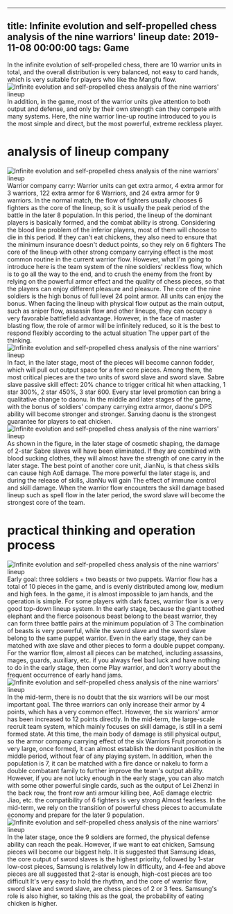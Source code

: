 
---
title: Infinite evolution and self-propelled chess analysis of the nine warriors' lineup
date: 2019-11-08 00:00:00
tags:  Game
---
In the infinite evolution of self-propelled chess, there are 10 warrior units in total, and the overall distribution is very balanced, not easy to card hands, which is very suitable for players who like the Mangfu flow.
![Infinite evolution and self-propelled chess analysis of the nine warriors' lineup](c445fb8fd031411f82bde97404a0cb58.jpg)
In addition, in the game, most of the warrior units give attention to both output and defense, and only by their own strength can they compete with many systems. Here, the nine warrior line-up routine introduced to you is the most simple and direct, but the most powerful, extreme reckless player.
# analysis of lineup company
![Infinite evolution and self-propelled chess analysis of the nine warriors' lineup](750a5e1c8ed34be3862b66773da13b13.jpg)
Warrior company carry: Warrior units can get extra armor, 4 extra armor for 3 warriors, 122 extra armor for 6 Warriors, and 24 extra armor for 9 warriors.
In the normal match, the flow of fighters usually chooses 6 fighters as the core of the lineup, so it is usually the peak period of the battle in the later 8 population. In this period, the lineup of the dominant players is basically formed, and the combat ability is strong. Considering the blood line problem of the inferior players, most of them will choose to die in this period. If they can't eat chickens, they also need to ensure that the minimum insurance doesn't deduct points, so they rely on 6 fighters The core of the lineup with other strong company carrying effect is the most common routine in the current warrior flow. However, what I'm going to introduce here is the team system of the nine soldiers' reckless flow, which is to go all the way to the end, and to crush the enemy from the front by relying on the powerful armor effect and the quality of chess pieces, so that the players can enjoy different pleasure and pleasure. The core of the nine soldiers is the high bonus of full level 24 point armor. All units can enjoy the bonus. When facing the lineup with physical flow output as the main output, such as sniper flow, assassin flow and other lineups, they can occupy a very favorable battlefield advantage. However, in the face of master blasting flow, the role of armor will be infinitely reduced, so it is the best to respond flexibly according to the actual situation The upper part of the thinking.
![Infinite evolution and self-propelled chess analysis of the nine warriors' lineup](5308f7d836474f1699366aff41cbaf74.jpg)
In fact, in the later stage, most of the pieces will become cannon fodder, which will pull out output space for a few core pieces. Among them, the most critical pieces are the two units of sword slave and sword slave.
Sabre slave passive skill effect: 20% chance to trigger critical hit when attacking, 1 star 300%, 2 star 450%, 3 star 600. Every star level promotion can bring a qualitative change to daonu. In the middle and later stages of the game, with the bonus of soldiers' company carrying extra armor, daonu's DPS ability will become stronger and stronger. Sanxing daonu is the strongest guarantee for players to eat chicken.
![Infinite evolution and self-propelled chess analysis of the nine warriors' lineup](e219d8ac99c645558beb925e4f6587f3.jpg)
As shown in the figure, in the later stage of cosmetic shaping, the damage of 2-star Sabre slaves will have been eliminated. If they are combined with blood sucking clothes, they will almost have the strength of one carry in the later stage. The best point of another core unit, JianNu, is that chess skills can cause high AoE damage. The more powerful the later stage is, and during the release of skills, JianNu will gain The effect of immune control and skill damage. When the warrior flow encounters the skill damage based lineup such as spell flow in the later period, the sword slave will become the strongest core of the team.
# practical thinking and operation process
![Infinite evolution and self-propelled chess analysis of the nine warriors' lineup](6638a56c71214d0db2c154b0bf500246.jpg)
Early goal: three soldiers + two beasts or two puppets.
Warrior flow has a total of 10 pieces in the game, and is evenly distributed among low, medium and high fees. In the game, it is almost impossible to jam hands, and the operation is simple. For some players with dark faces, warrior flow is a very good top-down lineup system. In the early stage, because the giant toothed elephant and the fierce poisonous beast belong to the beast warrior, they can form three battle pairs at the minimum population of 3 The combination of beasts is very powerful, while the sword slave and the sword slave belong to the same puppet warrior. Even in the early stage, they can be matched with axe slave and other pieces to form a double puppet company. For the warrior flow, almost all pieces can be matched, including assassins, mages, guards, auxiliary, etc. if you always feel bad luck and have nothing to do in the early stage, then come Play warrior, and don't worry about the frequent occurrence of early hand jams.
![Infinite evolution and self-propelled chess analysis of the nine warriors' lineup](8a7cf9029a6e43c690525534f2acb45f.jpg)
In the mid-term, there is no doubt that the six warriors will be our most important goal. The three warriors can only increase their armor by 4 points, which has a very common effect. However, the six warriors' armor has been increased to 12 points directly. In the mid-term, the large-scale recruit team system, which mainly focuses on skill damage, is still in a semi formed state. At this time, the main body of damage is still physical output, so the armor company carrying effect of the six Warriors Fruit promotion is very large, once formed, it can almost establish the dominant position in the middle period, without fear of any playing system.
In addition, when the population is 7, it can be matched with a fire dance or nakelu to form a double combatant family to further improve the team's output ability. However, if you are not lucky enough in the early stage, you can also match with some other powerful single cards, such as the output of Lei Zhenzi in the back row, the front row anti armour killing bee, AoE damage electric Jiao, etc. the compatibility of 6 fighters is very strong Almost fearless. In the mid-term, we rely on the transition of powerful chess pieces to accumulate economy and prepare for the later 9 population.
![Infinite evolution and self-propelled chess analysis of the nine warriors' lineup](28927a9f99eb4feda009b8e73591d053.jpg)
In the later stage, once the 9 soldiers are formed, the physical defense ability can reach the peak. However, if we want to eat chicken, Samsung pieces will become our biggest help. It is suggested that Samsung ideas, the core output of sword slaves is the highest priority, followed by 1-star low-cost pieces, Samsung is relatively low in difficulty, and 4-fee and above pieces are all suggested that 2-star is enough, high-cost pieces are too difficult It's very easy to hold the rhythm, and the core of warrior flow, sword slave and sword slave, are chess pieces of 2 or 3 fees. Samsung's role is also higher, so taking this as the goal, the probability of eating chicken is higher.